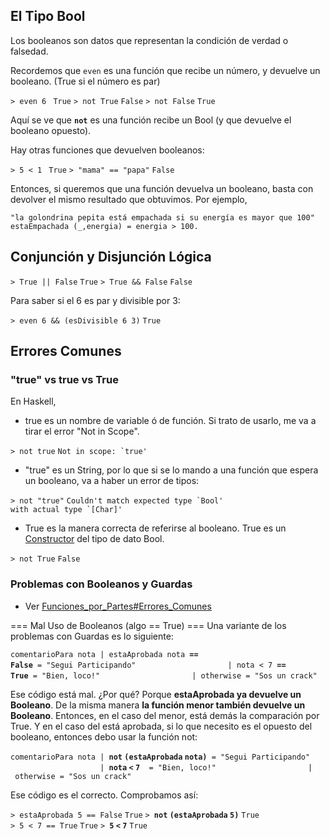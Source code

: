 El Tipo Bool
------------

Los booleanos son datos que representan la condición de verdad o falsedad.

Recordemos que `even` es una función que recibe un número, y devuelve un booleano. (True si el número es par)

`> even 6 `
`True`
`> not True`
`False`
`> not False`
`True`

Aquí se ve que **`not`** es una función recibe un Bool (y que devuelve el booleano opuesto).

Hay otras funciones que devuelven booleanos:

`> 5 < 1 `
`True`
`> "mama" == "papa"`
`False`

Entonces, si queremos que una función devuelva un booleano, basta con devolver el mismo resultado que obtuvimos. Por ejemplo,

`"la golondrina pepita está empachada si su energía es mayor que 100"`
`estaEmpachada (_,energia) = energia > 100.`

Conjunción y Disjunción Lógica
------------------------------

`> True || False`
`True`
`> True && False`
`False`

Para saber si el 6 es par y divisible por 3:

`> even 6 && (esDivisible 6 3)`
`True`

Errores Comunes
---------------

### "true" vs true vs True

En Haskell,

-   true es un nombre de variable ó de función. Si trato de usarlo, me va a tirar el error "Not in Scope".

`> not true`
`` Not in scope: `true' ``

-   "true" es un String, por lo que si se lo mando a una función que espera un booleano, va a haber un error de tipos:

`> not "true"`
`` Couldn't match expected type `Bool' ``
`` with actual type `[Char]' ``

-   True es la manera correcta de referirse al booleano. True es un [Constructor](constructor.md) del tipo de dato Bool.

`> not True`
`False`

### Problemas con Booleanos y Guardas

-   Ver [Funciones\_por\_Partes\#Errores\_Comunes](funciones-por-partes-errores-comunes.md)

=== Mal Uso de Booleanos (algo == True) === Una variante de los problemas con Guardas es lo siguiente:

`comentarioPara nota | estaAprobada nota `**`==` `False`**` = "Segui Participando"`
`                    | nota < 7 `**`==` `True`**` = "Bien, loco!"`
`                    | otherwise = "Sos un crack"`

Ese código está mal. ¿Por qué? Porque **estaAprobada ya devuelve un Booleano**. De la misma manera **la función menor también devuelve un Booleano**. Entonces, en el caso del menor, está demás la comparación por True. Y en el caso del está aprobada, si lo que necesito es el opuesto del booleano, entonces debo usar la función not:

`comentarioPara nota | `**`not` `(estaAprobada` `nota)`**` = "Segui Participando"`
`                    | `**`nota` `<` `7`**`  = "Bien, loco!"`
`                    | otherwise = "Sos un crack"`

Ese código es el correcto. Comprobamos así:

`> estaAprobada 5 == False`
`True`
`> `**`not` `(estaAprobada` `5)`**
`True`
`> 5 < 7 == True`
`True`
`> `**`5` `<` `7`**
`True`
